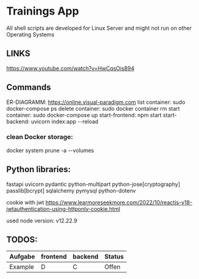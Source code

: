 # Trainings App

All shell scripts are developed for Linux Server and might not run on other Operating Systems

## LINKS

https://www.youtube.com/watch?v=HwCqsOis894

## Commands

ER-DIAGRAMM: https://online.visual-paradigm.com
list container: sudo docker-compose ps
delete container: sudo docker container rm <container-name>
start container: sudo docker-compose up
start-frontend: npm start
start-backend: uvicorn index:app --reload

### clean Docker storage:

docker system prune -a --volumes

## Python libraries:

fastapi
uvicorn
pydantic
python-multipart
python-jose[cryptography]
passlib[bcrypt]
sqlalchemy
pymysql
python-dotenv

cookie with jwt
https://www.learmoreseekmore.com/2022/10/reactjs-v18-jwtauthentication-using-httponly-cookie.html

used node version:
v12.22.9

## TODOS:

| Aufgabe | frontend | backend | Status |
| ------- | -------- | ------- | ------ |
| Example | D        | C       | Offen  |
